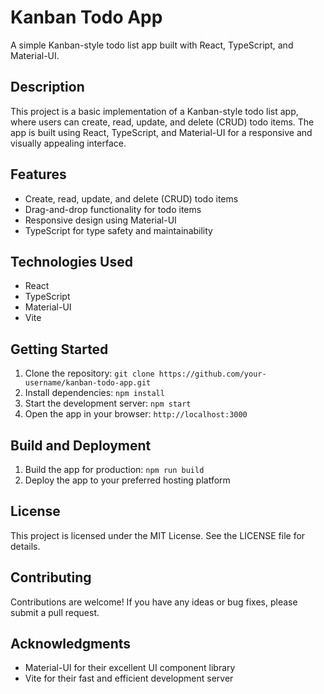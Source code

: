 # **Kanban Todo App**

A simple Kanban-style todo list app built with React, TypeScript, and Material-UI.

## **Description**

This project is a basic implementation of a Kanban-style todo list app, where users can create, read, update, and delete (CRUD) todo items. The app is built using React, TypeScript, and Material-UI for a responsive and visually appealing interface.

## **Features**

- Create, read, update, and delete (CRUD) todo items
- Drag-and-drop functionality for todo items
- Responsive design using Material-UI
- TypeScript for type safety and maintainability

## **Technologies Used**

- React
- TypeScript
- Material-UI
- Vite

## **Getting Started**

1. Clone the repository: `git clone https://github.com/your-username/kanban-todo-app.git`
2. Install dependencies: `npm install`
3. Start the development server: `npm start`
4. Open the app in your browser: `http://localhost:3000`

## **Build and Deployment**

1. Build the app for production: `npm run build`
2. Deploy the app to your preferred hosting platform

## **License**

This project is licensed under the MIT License. See the LICENSE file for details.

## **Contributing**

Contributions are welcome! If you have any ideas or bug fixes, please submit a pull request.

## **Acknowledgments**

- Material-UI for their excellent UI component library
- Vite for their fast and efficient development server

